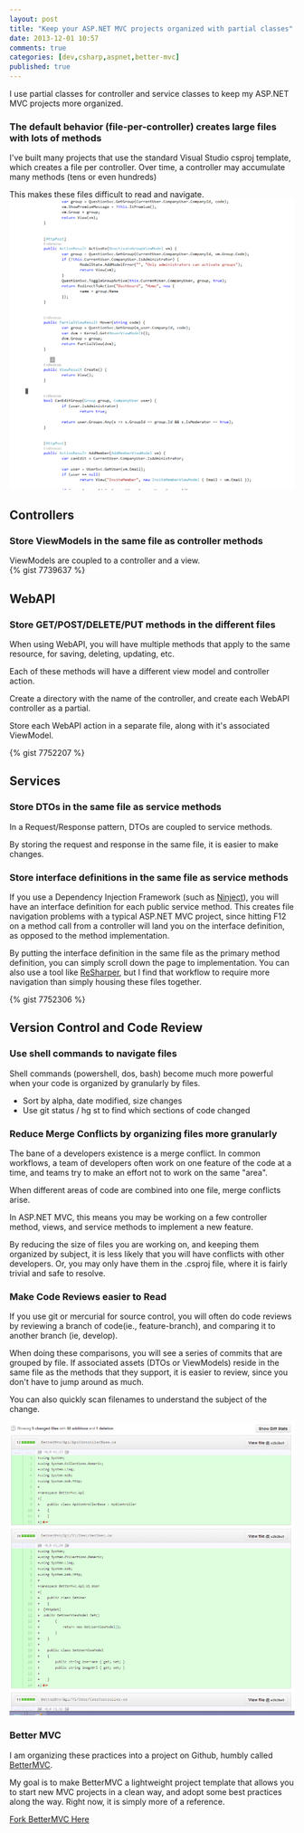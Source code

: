 ```yaml
---
layout: post
title: "Keep your ASP.NET MVC projects organized with partial classes"
date: 2013-12-01 10:57
comments: true
categories: [dev,csharp,aspnet,better-mvc]
published: true
---
```


I use partial classes for controller and service classes to keep my ASP.NET MVC projects more organized.

### The default behavior (file-per-controller) creates large files with lots of methods
I've built many projects that use the standard Visual Studio csproj template, which creates a file per controller.  Over time, a controller may accumulate many methods (tens or even hundreds)

This makes these files difficult to read and navigate.
![messy controller](/images/messy-controller.png)

## Controllers

### Store ViewModels in the same file as controller methods
ViewModels are coupled to a controller and a view.  
{% gist 7739637 %}

## WebAPI

### Store GET/POST/DELETE/PUT methods in the different files
When using WebAPI, you will have multiple methods that apply to the same resource, for saving, deleting, updating, etc.  

Each of these methods will have a different view model and controller action.

Create a directory with the name of the controller, and create each WebAPI controller as a partial.

Store each WebAPI action in a separate file, along with it's associated ViewModel.

{% gist 7752207 %}

## Services
### Store DTOs in the same file as service methods
In a Request/Response pattern, DTOs are coupled to service methods.  

By storing the request and response in the same file, it is easier to make changes.

### Store interface definitions in the same file as service methods
If you use a Dependency Injection Framework (such as [Ninject](http://www.ninject.org)), you will have an interface definition for each public service method.  This creates file navigation problems with a typical ASP.NET MVC project, since hitting F12 on a method call from a controller will land you on the interface definition, as opposed to the method implementation.

By putting the interface definition in the same file as the primary method definition, you can simply scroll down the page to implementation.  You can also use a tool like [ReSharper](http://www.jetbrains.com/resharper/), but I find that workflow to require more navigation than simply housing these files together.

{% gist 7752306 %}

## Version Control and Code Review

### Use shell commands to navigate files
Shell commands (powershell, dos, bash) become much more powerful when your code is organized by granularly by files.

* Sort by alpha, date modified, size changes
* Use git status / hg st to find which sections of code changed

### Reduce Merge Conflicts by organizing files more granularly
The bane of a developers existence is a merge conflict.   In common workflows, a team of developers often work on one feature of the code at a time, and teams try to make an effort not to work on the same "area".

When different areas of code are combined into one file, merge conflicts arise.

In ASP.NET MVC, this means you may be working on a few controller method, views, and service methods to implement a new feature.   

By reducing the size of files you are working on, and keeping them organized by subject, it is less likely that you will have conflicts with other developers.  Or, you may only have them in the .csproj file, where it is fairly trivial and safe to resolve.

### Make Code Reviews easier to Read
If you use git or mercurial for source control, you will often do code reviews by reviewing a branch of code(ie., feature-branch), and comparing it to another branch (ie, develop).

When doing these comparisons, you will see a series of commits that are grouped by file.  If associated assets (DTOs or ViewModels) reside in the same file as the methods that they support, it is easier to review, since you don't have to jump around as much.

You can also quickly scan filenames to understand the subject of the change.

![github diff](/images/github-diff.png)

### Better MVC
I am organizing these practices into a project on Github, humbly called [BetterMVC](https://github.com/tarr11/BetterMVC).  

My goal is to make BetterMVC a lightweight project template that allows you to start new MVC projects in a clean way, and adopt some best practices along the way.  Right now, it is simply more of a reference.

[Fork BetterMVC Here](https://github.com/tarr11/BetterMVC)


